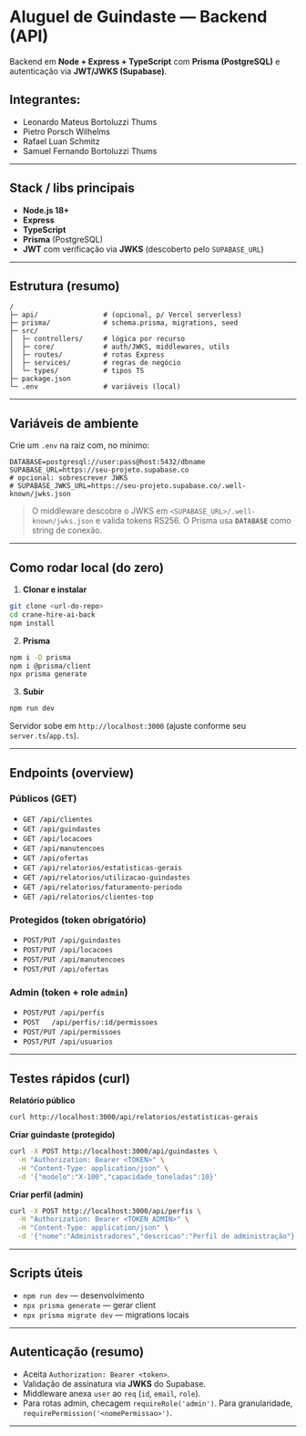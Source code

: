 # Aluguel de Guindaste — Backend (API)

Backend em **Node + Express + TypeScript** com **Prisma (PostgreSQL)** e autenticação via **JWT/JWKS (Supabase)**.

## Integrantes:

* Leonardo Mateus Bortoluzzi Thums
* Pietro Porsch Wilhelms
* Rafael Luan Schmitz
* Samuel Fernando Bortoluzzi Thums

---

## Stack / libs principais

* **Node.js 18+**
* **Express**
* **TypeScript**
* **Prisma** (PostgreSQL)
* **JWT** com verificação via **JWKS** (descoberto pelo `SUPABASE_URL`)

---

## Estrutura (resumo)

```
/
├─ api/                # (opcional, p/ Vercel serverless)
├─ prisma/             # schema.prisma, migrations, seed
├─ src/
│  ├─ controllers/     # lógica por recurso
│  ├─ core/            # auth/JWKS, middlewares, utils
│  ├─ routes/          # rotas Express
│  ├─ services/        # regras de negócio
│  └─ types/           # tipos TS
├─ package.json
└─ .env                # variáveis (local)
```

---

## Variáveis de ambiente

Crie um `.env` na raiz com, no mínimo:

```
DATABASE=postgresql://user:pass@host:5432/dbname
SUPABASE_URL=https://seu-projeto.supabase.co
# opcional: sobrescrever JWKS
# SUPABASE_JWKS_URL=https://seu-projeto.supabase.co/.well-known/jwks.json
```

> O middleware descobre o JWKS em `<SUPABASE_URL>/.well-known/jwks.json` e valida tokens RS256.
> O Prisma usa **`DATABASE`** como string de conexão.

---

## Como rodar local (do zero)

1. **Clonar e instalar**

```bash
git clone <url-do-repo>
cd crane-hire-ai-back
npm install
```

2. **Prisma**

```bash
npm i -D prisma
npm i @prisma/client 
npx prisma generate
```

3. **Subir**

```bash
npm run dev
```

Servidor sobe em `http://localhost:3000` (ajuste conforme seu `server.ts`/`app.ts`).

---

## Endpoints (overview)

### Públicos (GET)

* `GET /api/clientes`
* `GET /api/guindastes`
* `GET /api/locacoes`
* `GET /api/manutencoes`
* `GET /api/ofertas`
* `GET /api/relatorios/estatisticas-gerais`
* `GET /api/relatorios/utilizacao-guindastes`
* `GET /api/relatorios/faturamento-periodo`
* `GET /api/relatorios/clientes-top`

### Protegidos (token obrigatório)

* `POST/PUT /api/guindastes`
* `POST/PUT /api/locacoes`
* `POST/PUT /api/manutencoes`
* `POST/PUT /api/ofertas`

### Admin (token + role `admin`)

* `POST/PUT /api/perfis`
* `POST   /api/perfis/:id/permissoes`
* `POST/PUT /api/permissoes`
* `POST/PUT /api/usuarios`

---

## Testes rápidos (curl)

**Relatório público**

```bash
curl http://localhost:3000/api/relatorios/estatisticas-gerais
```

**Criar guindaste (protegido)**

```bash
curl -X POST http://localhost:3000/api/guindastes \
  -H "Authorization: Bearer <TOKEN>" \
  -H "Content-Type: application/json" \
  -d '{"modelo":"X-100","capacidade_toneladas":10}'
```

**Criar perfil (admin)**

```bash
curl -X POST http://localhost:3000/api/perfis \
  -H "Authorization: Bearer <TOKEN_ADMIN>" \
  -H "Content-Type: application/json" \
  -d '{"nome":"Administradores","descricao":"Perfil de administração"}'
```

---

## Scripts úteis

* `npm run dev` — desenvolvimento
* `npx prisma generate` — gerar client
* `npx prisma migrate dev` — migrations locais

---

## Autenticação (resumo)

* Aceita `Authorization: Bearer <token>`.
* Validação de assinatura via **JWKS** do Supabase.
* Middleware anexa `user` ao `req` (`id`, `email`, `role`).
* Para rotas admin, checagem `requireRole('admin')`.
  Para granularidade, `requirePermission('<nomePermissao>')`.

---
 
